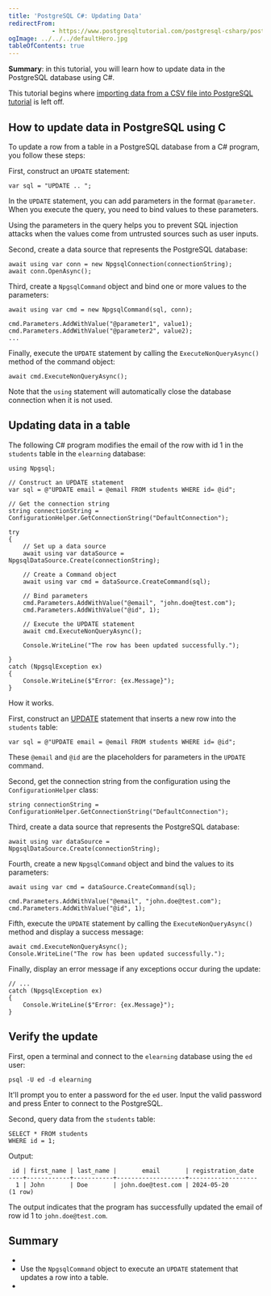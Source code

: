 ```yaml
---
title: 'PostgreSQL C#: Updating Data'
redirectFrom: 
            - https://www.postgresqltutorial.com/postgresql-csharp/postgresql-csharp-update/
ogImage: ../../../defaultHero.jpg
tableOfContents: true
---
```



**Summary**: in this tutorial, you will learn how to update data in the PostgreSQL database using C#.





This tutorial begins where [importing data from a CSV file into PostgreSQL tutorial](https://www.postgresqltutorial.com/postgresql-csharp/postgresql-csharp-import-csv-file/) is left off.





## How to update data in PostgreSQL using C





To update a row from a table in a PostgreSQL database from a C# program, you follow these steps:





First, construct an `UPDATE` statement:





```
var sql = "UPDATE .. ";
```





In the `UPDATE` statement, you can add parameters in the format `@parameter`. When you execute the query, you need to bind values to these parameters.





Using the parameters in the query helps you to prevent SQL injection attacks when the values come from untrusted sources such as user inputs.





Second, create a data source that represents the PostgreSQL database:





```
await using var conn = new NpgsqlConnection(connectionString);
await conn.OpenAsync();
```





Third, create a `NpgsqlCommand` object and bind one or more values to the parameters:





```
await using var cmd = new NpgsqlCommand(sql, conn);

cmd.Parameters.AddWithValue("@parameter1", value1);
cmd.Parameters.AddWithValue("@parameter2", value2);
...
```





Finally, execute the `UPDATE` statement by calling the `ExecuteNonQueryAsync()` method of the command object:





```
await cmd.ExecuteNonQueryAsync();
```





Note that the `using` statement will automatically close the database connection when it is not used.





## Updating data in a table





The following C# program modifies the email of the row with id 1 in the `students` table in the `elearning` database:





```
using Npgsql;

// Construct an UPDATE statement
var sql = @"UPDATE email = @email FROM students WHERE id= @id";

// Get the connection string
string connectionString = ConfigurationHelper.GetConnectionString("DefaultConnection");

try
{
    // Set up a data source
    await using var dataSource = NpgsqlDataSource.Create(connectionString);

    // Create a Command object
    await using var cmd = dataSource.CreateCommand(sql);

    // Bind parameters
    cmd.Parameters.AddWithValue("@email", "john.doe@test.com");
    cmd.Parameters.AddWithValue("@id", 1);

    // Execute the UPDATE statement
    await cmd.ExecuteNonQueryAsync();

    Console.WriteLine("The row has been updated successfully.");

}
catch (NpgsqlException ex)
{
    Console.WriteLine($"Error: {ex.Message}");
}
```





How it works.





First, construct an [UPDATE](/docs/postgresql/postgresql-update) statement that inserts a new row into the `students` table:





```
var sql = @"UPDATE email = @email FROM students WHERE id= @id";
```





These `@email` and `@id` are the placeholders for parameters in the `UPDATE` command.





Second, get the connection string from the configuration using the `ConfigurationHelper` class:





```
string connectionString = ConfigurationHelper.GetConnectionString("DefaultConnection");
```





Third, create a data source that represents the PostgreSQL database:





```
await using var dataSource = NpgsqlDataSource.Create(connectionString);
```





Fourth, create a new `NpgsqlCommand` object and bind the values to its parameters:





```
await using var cmd = dataSource.CreateCommand(sql);

cmd.Parameters.AddWithValue("@email", "john.doe@test.com");
cmd.Parameters.AddWithValue("@id", 1);
```





Fifth, execute the `UPDATE` statement by calling the `ExecuteNonQueryAsync()` method and display a success message:





```
await cmd.ExecuteNonQueryAsync();
Console.WriteLine("The row has been updated successfully.");
```





Finally, display an error message if any exceptions occur during the update:





```
// ...
catch (NpgsqlException ex)
{
    Console.WriteLine($"Error: {ex.Message}");
}
```





## Verify the update





First, open a terminal and connect to the `elearning` database using the `ed` user:





```
psql -U ed -d elearning
```





It'll prompt you to enter a password for the `ed` user. Input the valid password and press Enter to connect to the PostgreSQL.





Second, query data from the `students` table:





```
SELECT * FROM students
WHERE id = 1;
```





Output:





```
 id | first_name | last_name |       email       | registration_date
----+------------+-----------+-------------------+-------------------
  1 | John       | Doe       | john.doe@test.com | 2024-05-20
(1 row)
```





The output indicates that the program has successfully updated the email of row id 1 to `john.doe@test.com`.





## Summary





- 
- Use the `NpgsqlCommand` object to execute an `UPDATE` statement that updates a row into a table.
- 


